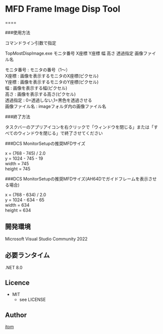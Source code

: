# MFD Frame Image Disp Tool
====


###使用方法

コマンドライン引数で指定

TopMostDispImage.exe モニタ番号 X座標 Y座標 幅 高さ 透過指定 画像ファイル名

モニタ番号 : モニタの番号（1～）  
X座標 : 画像を表示するモニタのX座標(ピクセル)  
Y座標 : 画像を表示するモニタのY座標(ピクセル)  
幅 : 画像を表示する幅(ピクセル)  
高さ : 画像を表示する高さ(ピクセル)  
透過指定 : 0=透過しない,1=黒色を透過させる  
画像ファイル名 : imageフォルダ内の画像ファイル名  


###終了方法

タスクバーのアプリアイコンを右クリックで「ウィンドウを閉じる」または「すべてのウィンドウを閉じる」で終了させてください



###DCS MonitorSetupの推奨MFDサイズ

 x      = (768 - 745) / 2.0  
 y      = 1024 - 745 - 19  
 width  = 745  
 height = 745  


###DCS MonitorSetupの推奨MFDサイズ(AH64Dでガイドフレームを表示させる場合)

 x      = (768 - 634) / 2.0  
 y      = 1024 - 634 - 65  
 width  = 634  
 height = 634  


## 開発環境
 Microsoft Visual Studio Community 2022

## 必要ランタイム
 .NET 8.0

## Licence
* MIT  
    * see LICENSE

## Author

[itom](https://github.com/itom0717)
